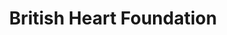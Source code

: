 ---
title: "British Heart Foundation"
url: /ipswich/british-heart-foundation/
shop: Gebrauchtwaren
---